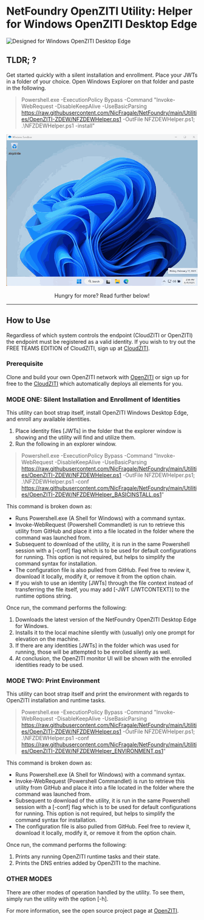 # NetFoundry OpenZITI Utility: Helper for Windows OpenZITI Desktop Edge

![Designed for Windows OpenZITI Desktop Edge][PS-shield]

 ## TLDR; ?
 Get started quickly with a silent installation and enrollment.  Place your JWTs in a folder of your choice.  Open Windows Explorer on that folder and paste in the following.
 > Powershell.exe -ExecutionPolicy Bypass -Command "Invoke-WebRequest -DisableKeepAlive -UseBasicParsing https://raw.githubusercontent.com/NicFragale/NetFoundry/main/Utilities/OpenZITI-ZDEW/NFZDEWHelper.ps1 -OutFile NFZDEWHelper.ps1; .\NFZDEWHelper.ps1 -install"

![Example][Example]

<center>Hungry for more?  Read further below!</center>

---


## How to Use

Regardless of which system controls the endpoint (CloudZITI or OpenZITI) the endpoint must be registered as a valid identity. If you wish to try out the FREE TEAMS EDITION of CloudZITI, sign up at [CloudZITI](https://nfconsole.io/signup).

### Prerequisite
Clone and build your own OpenZITI network with [OpenZITI](https://github.com/openziti) or sign up for free to the [CloudZITI](https://nfconsole.io/signup) which automatically deploys all elements for you.

### MODE ONE: Silent Installation and Enrollment of Identities
This utility can boot strap itself, install OpenZITI Windows Desktop Edge, and enroll any available identities.

1. Place identity files [JWTs] in the folder that the explorer window is showing and the utility will find and utilize them. 
2. Run the following in an explorer window.  

> Powershell.exe -ExecutionPolicy Bypass -Command "Invoke-WebRequest -DisableKeepAlive -UseBasicParsing https://raw.githubusercontent.com/NicFragale/NetFoundry/main/Utilities/OpenZITI-ZDEW/NFZDEWHelper.ps1 -OutFile NFZDEWHelper.ps1; .\NFZDEWHelper.ps1 -conf https://raw.githubusercontent.com/NicFragale/NetFoundry/main/Utilities/OpenZITI-ZDEW/NFZDEWHelper_BASICINSTALL.ps1"

This command is broken down as:
* Runs Powershell.exe (A Shell for Windows) with a command syntax.
* Invoke-WebRequest (Powershell Commandlet) is run to retrieve this utility from GitHub and place it into a file located in the folder where the command was launched from.
* Subsequent to download of the utility, it is run in the same Powershell session with a [-conf] flag which is to be used for default configurations for running.  This option is not required, but helps to simplify the command syntax for installation.  
* The configuration file is also pulled from GitHub.  Feel free to review it, download it locally, modify it, or remove it from the option chain.
* If you wish to use an identity [JWTs] through the file context instead of transferring the file itself, you may add [-JWT (JWTCONTEXT)] to the runtime options string.

Once run, the command performs the following:
1. Downloads the latest version of the NetFoundry OpenZITI Desktop Edge for Windows.
2. Installs it to the local machine silently with (usually) only one prompt for elevation on the machine.
3. If there are any identities [JWTs] in the folder which was used for running, those will be attempted to be enrolled silently as well.
4. At conclusion, the OpenZITI monitor UI will be shown with the enrolled identities ready to be used.

### MODE TWO: Print Environment
This utility can boot strap itself and print the environment with regards to OpenZITI installation and runtime tasks.

> Powershell.exe -ExecutionPolicy Bypass -Command "Invoke-WebRequest -DisableKeepAlive -UseBasicParsing https://raw.githubusercontent.com/NicFragale/NetFoundry/main/Utilities/OpenZITI-ZDEW/NFZDEWHelper.ps1 -OutFile NFZDEWHelper.ps1; .\NFZDEWHelper.ps1 -conf https://raw.githubusercontent.com/NicFragale/NetFoundry/main/Utilities/OpenZITI-ZDEW/NFZDEWHelper_ENVIRONMENT.ps1"

This command is broken down as:
* Runs Powershell.exe (A Shell for Windows) with a command syntax.
* Invoke-WebRequest (Powershell Commandlet) is run to retrieve this utility from GitHub and place it into a file located in the folder where the command was launched from.
* Subsequent to download of the utility, it is run in the same Powershell session with a [-conf] flag which is to be used for default configurations for running.  This option is not required, but helps to simplify the command syntax for installation.  
* The configuration file is also pulled from GitHub.  Feel free to review it, download it locally, modify it, or remove it from the option chain.

Once run, the command performs the following:
1. Prints any running OpenZITI runtime tasks and their state.
2. Prints the DNS entries added by OpenZITI to the machine.

### OTHER MODES
There are other modes of operation handled by the utility.  To see them, simply run the utility with the option [-h].

For more information, see the open source project page at [OpenZITI](https://github.com/openziti).

[PS-shield]: https://img.shields.io/badge/Code%20Basis-Windows%20PowerShell-blue.svg
[Example]: https://raw.githubusercontent.com/NicFragale/NetFoundry/main/Utilities/OpenZITI-ZDEW/ZDEW_Silent.gif
